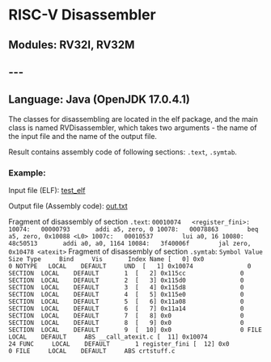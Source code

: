 # RISC-V Disassembler
## Modules: RV32I, RV32M
## ---
## Language: Java (OpenJDK 17.0.4.1)
The classes for disassembling are located in the elf package, and the main class is named RVDisassembler, which takes two arguments - the name of the input file and the name of the output file.

Result contains assembly code of following sections: `.text`, `.symtab`.

### Example:
Input file (ELF): [test_elf](RV-Disassembler/test_elf)

Output file (Assembly code): [out.txt](RV-Disassembler/out.txt)

Fragment of disassembly of section `.text`:
`
00010074   <register_fini>:
   10074:	00000793	   addi	a5, zero, 0
   10078:	00078863	    beq	a5, zero, 0x10088 <L0>
   1007c:	00010537	    lui	a0, 16
   10080:	48c50513	   addi	a0, a0, 1164
   10084:	3f40006f	    jal	zero, 0x10478 <atexit>
`
Fragment of disassembly of section `.symtab`:
`
Symbol Value              Size Type     Bind     Vis       Index Name
[   0] 0x0                   0 NOTYPE   LOCAL    DEFAULT     UND 
[   1] 0x10074               0 SECTION  LOCAL    DEFAULT       1 
[   2] 0x115cc               0 SECTION  LOCAL    DEFAULT       2 
[   3] 0x115d0               0 SECTION  LOCAL    DEFAULT       3 
[   4] 0x115d8               0 SECTION  LOCAL    DEFAULT       4 
[   5] 0x115e0               0 SECTION  LOCAL    DEFAULT       5 
[   6] 0x11a08               0 SECTION  LOCAL    DEFAULT       6 
[   7] 0x11a14               0 SECTION  LOCAL    DEFAULT       7 
[   8] 0x0                   0 SECTION  LOCAL    DEFAULT       8 
[   9] 0x0                   0 SECTION  LOCAL    DEFAULT       9 
[  10] 0x0                   0 FILE     LOCAL    DEFAULT     ABS __call_atexit.c
[  11] 0x10074              24 FUNC     LOCAL    DEFAULT       1 register_fini
[  12] 0x0                   0 FILE     LOCAL    DEFAULT     ABS crtstuff.c
`
